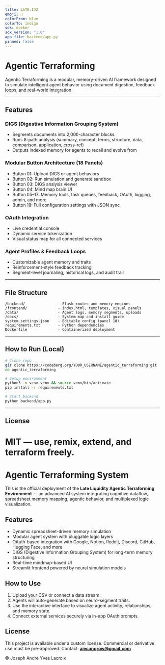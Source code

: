 ```yaml
---
title: LATE.IO2
emoji: 🚀
colorFrom: blue
colorTo: indigo
sdk: docker
sdk_version: "1.0"
app_file: backend/app.py
pinned: false
---
```




# Agentic Terraforming

Agentic Terraforming is a modular, memory-driven AI framework designed to simulate intelligent agent behavior using document digestion, feedback loops, and real-world integration.

---

## Features

### DIGS (Digestive Information Grouping System)
- Segments documents into 2,000-character blocks
- Runs 8-path analysis (summary, concept, terms, structure, data, comparison, application, cross-ref)
- Outputs indexed memory for agents to recall and evolve from

### Modular Button Architecture (18 Panels)
- Button 01: Upload DIGS or agent behaviors
- Button 02: Run simulation and generate sandbox
- Button 03: DIGS analysis viewer
- Button 04: Mind map brain UI
- Button 05–17: Memory tools, task queues, feedback, OAuth, logging, admin, and more
- Button 18: Full configuration settings with JSON sync

### OAuth Integration
- Live credential console
- Dynamic service tokenization
- Visual status map for all connected services

### Agent Profiles & Feedback Loops
- Customizable agent memory and traits
- Reinforcement-style feedback tracking
- Segment-level journaling, historical logs, and audit trail

---

## File Structure

```
/backend/               - Flask routes and memory engines
/frontend/              - index.html, templates, visual panels
/data/                  - Agent logs, memory segments, uploads
/docs/                  - System map and install guide
system_settings.json    - Editable config (panel 18)
requirements.txt        - Python dependencies
Dockerfile              - Containerized deployment
```

---

## How to Run (Local)

```bash
# Clone repo
git clone https://codeberg.org/YOUR_USERNAME/agentic_terraforming.git
cd agentic_terraforming

# Setup environment
python3 -m venv venv && source venv/bin/activate
pip install -r requirements.txt

# Start backend
python backend/app.py
```

---

## License

MIT — use, remix, extend, and terraform freely.
=======
# Agentic Terraforming System

This is the official deployment of the **Late Liquidity Agentic Terraforming Environment** — an advanced AI system integrating cognitive dataflow, spreadsheet memory mapping, agentic behavior, and multiplexed logic visualization.

## Features

- Dynamic spreadsheet-driven memory simulation
- Modular agent system with pluggable logic layers
- OAuth-based integration with Google, Notion, Reddit, Discord, GitHub, Hugging Face, and more
- DIGS (Digestive Information Grouping System) for long-term memory structuring
- Real-time mindmap-based UI
- Streamlit frontend powered by neural simulation models

## How to Use

1. Upload your CSV or connect a data stream.
2. Agents will auto-generate based on neuro-segment traits.
3. Use the interactive interface to visualize agent activity, relationships, and memory state.
4. Connect external services securely via in-app OAuth prompts.

## License

This project is available under a custom license. Commercial or derivative use must be pre-approved. Contact: **aiecangrow@gmail.com**

© Joseph Andre Yves Lacroix
